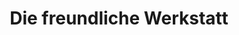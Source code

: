 ---
title: "Die freundliche Werkstatt"
url: /langenfeld-rheinland/die-freundliche-werkstatt/
shop: Autowerkstatt
---